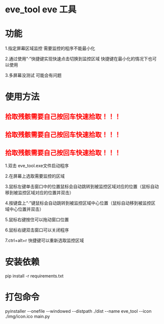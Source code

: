 # eve_tool eve 工具

# 功能

1.指定屏幕区域监控
需要监控的程序不能最小化

2.通过使用“·”快捷键实现快速点击切换到监控区域
快捷键在最小化的情况下也可以使用

3.多屏幕没测试 可能会有问题

# 使用方法

## <font color="red">拾取残骸需要自己按回车快速拾取！！！</font>
## <font color="red">拾取残骸需要自己按回车快速拾取！！！</font>
## <font color="red">拾取残骸需要自己按回车快速拾取！！！</font>

1.双击 eve_tool.exe文件启动程序

2.在屏幕上选取需要监控的区域

3.鼠标左键单击窗口中的位置鼠标会自动跳转到被监控区域对应的位置（鼠标自动移到被监控区域对应的位置并双击）

4.按键盘上“·”键鼠标会自动跳转到被监控区域中心位置（鼠标自动移到被监控区域中心位置并双击）

5.鼠标右键按住可以拖动窗口位置

6.鼠标右键双击窗口可以关闭程序

7.ctrl+alt+r 快捷键可以重新选取监控区域

# 安装依赖

pip install -r requirements.txt

# 打包命令

pyinstaller --onefile --windowed --distpath ./dist --name eve_tool --icon ./img/icon.ico main.py 